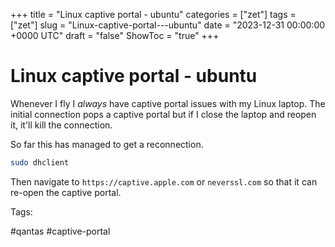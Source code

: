 +++
title = "Linux captive portal - ubuntu"
categories = ["zet"]
tags = ["zet"]
slug = "Linux-captive-portal---ubuntu"
date = "2023-12-31 00:00:00 +0000 UTC"
draft = "false"
ShowToc = "true"
+++

# Linux captive portal - ubuntu

Whenever I fly I *always* have captive portal issues with my Linux laptop.
The initial connection pops a captive portal but if I close the laptop and 
reopen it, it'll kill the connection.

So far this has managed to get a reconnection.

```bash
sudo dhclient
```

Then navigate to `https://captive.apple.com` or `neverssl.com` so that
it can re-open the captive portal.


Tags:

  #qantas #captive-portal

